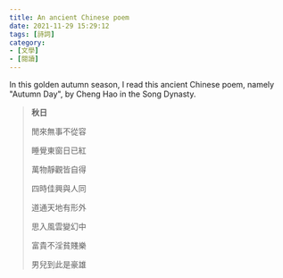 ```yaml
---
title: An ancient Chinese poem
date: 2021-11-29 15:29:12
tags: [詩詞]
category: 
- [文學]
- [閱讀]
---
```


In this golden autumn season, I read this ancient Chinese poem, namely "Autumn Day", by Cheng Hao in the Song Dynasty.

<!-- more -->

> **秋日**
>
> 閒來無事不從容
>
> 睡覺東窗日已紅
>
> 萬物靜觀皆自得
>
> 四時佳興與人同
>
> 道通天地有形外
>
>思入風雲變幻中
>
>富貴不淫貧賤樂
>
>男兒到此是豪雄
>
